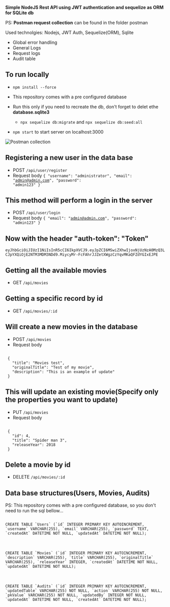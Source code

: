 **Simple NodeJS Rest API using JWT authentication and sequelize as ORM for SQLite db** 

PS: **Postman request collection** can be found in the folder postman

Used technolgies: Nodejs, JWT Auth, Sequelize(ORM), Sqlite

+ Global error handling
+ General Logs
+ Request logs
+ Audit table

## To run locally
+ `npm install --force`

+ This repository comes with a pre configured database
+ Run this only if you need to recreate the db, don't forget to delet ethe **database.sqlite3** 
  + `npx sequelize db:migrate` and `npx sequelize db:seed:all`

+ `npm start` to start server on localhost:3000

![Postman collection](https://i.ibb.co/PTYMPGY/Captura-de-tela-2022-05-30-052807.png)

## Registering a new user in the data base
 + POST `/api/user/register`
 + Request body
  <code>{
    "username": "administrator",
    "email": "admin@admin.com",
    "password": "admin123"
  }`</code>

## This method will perform a login in the server
+ POST `/api/user/login`
+ Request body
 <code>{
   "email": "admin@admin.com",
   "password": "admin123"
 }</code>

## Now with the header **"auth-token": "Token"**
<code>eyJhbGciOiJIUzI1NiIsInR5cCI6IkpXVCJ9.eyJpZCI6MSwiZXhwIjoxNjUzNzA0MzQ3LCJpYXQiOjE2NTM3MDM3NDd9.MiycyMr-FcFAhrJJZetXWgzCzYqvMKaQFZdYGIxEJPE</code>

## Getting all the available movies

+ GET `/api/movies`

## Getting a specific record by id
+ GET `/api/movies/:id`

## Will create a new movies in the database
+ POST `/api/movies`
+ Request body
 <code>
 {
   "title": "Movies test",
   "originalTitle": "Test of my movie",
   "description": "This is an example of update"
 }</code>

## This will update an existing movie(Specify only the properties you want to update)

+ PUT `/api/movies`
+ Request body
<code>
 {
   "id": 4,
   "title": "Spider man 3",
   "releaseYear": 2018
 }</code>

## Delete a movie by id
+ DELETE `/api/movies/:id`

## Data base structures(Users, Movies, Audits)

PS: This repository comes with a pre configured database, so you don't need to run the sql bellow...

<code>
CREATE TABLE `Users` (`id` INTEGER PRIMARY KEY AUTOINCREMENT, `username` VARCHAR(255), `email` VARCHAR(255), `password` TEXT, `createdAt` DATETIME NOT NULL, `updatedAt` DATETIME NOT NULL);
</code>
<br><br>
<code>
CREATE TABLE `Movies` (`id` INTEGER PRIMARY KEY AUTOINCREMENT, `description` VARCHAR(255), `title` VARCHAR(255), `originalTitle` VARCHAR(255), `releaseYear` INTEGER, `createdAt` DATETIME NOT NULL, `updatedAt` DATETIME NOT NULL);
</code>
<br><br>
<code>
CREATE TABLE `Audits` (`id` INTEGER PRIMARY KEY AUTOINCREMENT, `updatedTable` VARCHAR(255) NOT NULL, `action` VARCHAR(255) NOT NULL, `pkValue` VARCHAR(255) NOT NULL, `updatedBy` INTEGER NOT NULL, `updatedAt` DATETIME NOT NULL, `createdAt` DATETIME NOT NULL);
</code>
